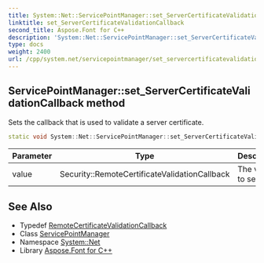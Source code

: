 ```yaml
---
title: System::Net::ServicePointManager::set_ServerCertificateValidationCallback method
linktitle: set_ServerCertificateValidationCallback
second_title: Aspose.Font for C++
description: 'System::Net::ServicePointManager::set_ServerCertificateValidationCallback method. Sets the callback that is used to validate a server certificate in C++.'
type: docs
weight: 2400
url: /cpp/system.net/servicepointmanager/set_servercertificatevalidationcallback/
---
```

## ServicePointManager::set_ServerCertificateValidationCallback method


Sets the callback that is used to validate a server certificate.

```cpp
static void System::Net::ServicePointManager::set_ServerCertificateValidationCallback(Security::RemoteCertificateValidationCallback value)
```


| Parameter | Type | Description |
| --- | --- | --- |
| value | Security::RemoteCertificateValidationCallback | The value to set. |

## See Also

* Typedef [RemoteCertificateValidationCallback](../../../system.net.security/remotecertificatevalidationcallback/)
* Class [ServicePointManager](../)
* Namespace [System::Net](../../)
* Library [Aspose.Font for C++](../../../)
